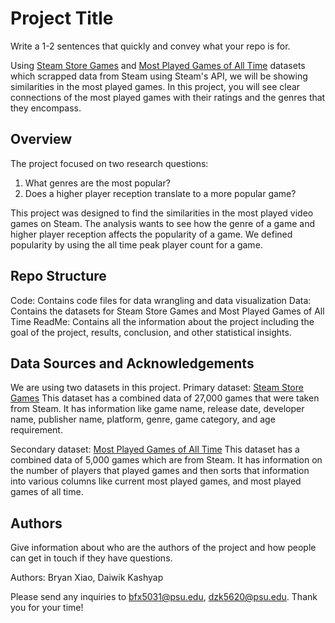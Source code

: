 # Project Title

Write a 1-2 sentences that quickly and convey what your repo is for.

Using [Steam Store Games](https://www.kaggle.com/datasets/nikdavis/steam-store-games) and [Most Played Games of All Time](https://www.kaggle.com/datasets/faisaljanjua0555/most-played-games-of-all-time/code) datasets which scrapped data from Steam using Steam's API, we will be showing similarities in the most played games. In this project, you will see clear connections of the most played games with their ratings and the genres that they encompass. 

## Overview

The project focused on two research questions:
1. What genres are the most popular?
2. Does a higher player reception translate to a more popular game?

This project was designed to find the similarities in the most played video games on Steam. The analysis wants to see how the genre of a game and higher player reception affects the popularity of a game. We defined popularity by using the all time peak player count for a game.

## Repo Structure

Code: Contains code files for data wrangling and data visualization
Data: Contains the datasets for Steam Store Games and Most Played Games of All Time
ReadMe: Contains all the information about the project including the goal of the project, results, conclusion, and other statistical insights.

## Data Sources and Acknowledgements

We are using two datasets in this project.
Primary dataset: [Steam Store Games](https://www.kaggle.com/datasets/nikdavis/steam-store-games)
This dataset has a combined data of 27,000 games that were taken from Steam. It has information like game name, release date, developer name, publisher name, platform, genre, game category, and age requirement.

Secondary dataset: [Most Played Games of All Time](https://www.kaggle.com/datasets/faisaljanjua0555/most-played-games-of-all-time/code)
This dataset has a combined data of 5,000 games which are from Steam. It has information on the number of players that played games and then sorts that information into various columns like current most played games, and most played games of all time.


## Authors

Give information about who are the authors of the project and how people can get in touch if they have questions.

Authors: Bryan Xiao, Daiwik Kashyap

Please send any inquiries to [bfx5031@psu.edu](mailto:bfx5031@psu.edu), [dzk5620@psu.edu](mailto:dzk5620@psu.edu). Thank you for your time!
